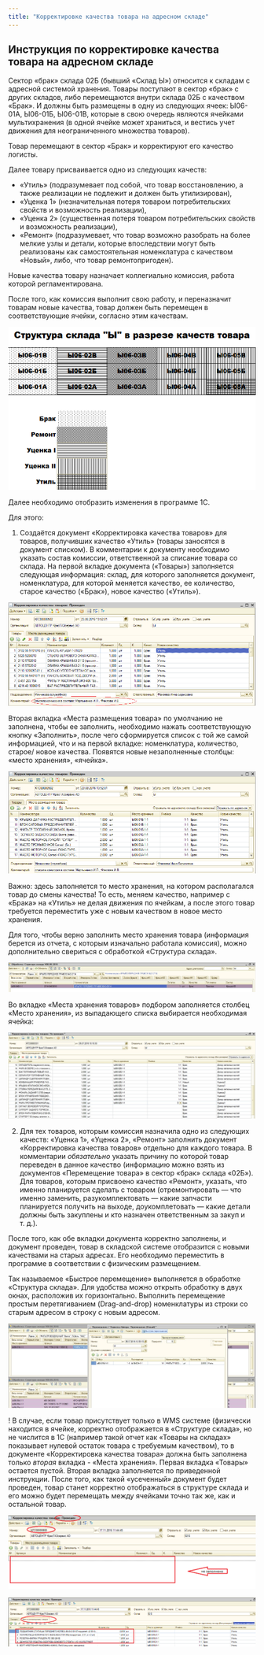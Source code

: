 ```yaml
---
title: "Корректировке качества товара на адресном складе"
---
```


## Инструкция по корректировке качества товара на адресном складе

Сектор «брак» склада 02Б (бывший «Склад Ы») относится к складам с адресной системой хранения. Товары поступают в сектор «брак» с других складов, либо перемещаются внутри склада 02Б с качеством «Брак». И должны быть размещены в одну из следующих ячеек: Ы06-01А, Ы06-01Б, Ы06-01В, которые в свою очередь являются ячейками мультихранения (в одной ячейке может храниться, и вестись учет движения для неограниченного множества товаров).

Товар перемещают в сектор «Брак» и корректируют его качество логисты.

Далее товару присваивается одно из следующих качеств:

- «Утиль» (подразумевает под собой, что товар восстановлению, а также реализации не подлежит и должен быть утилизирован),
- «Уценка 1» (незначительная потеря товаром потребительских свойств и возможность реализации),
- «Уценка 2» (существенная потеря товаром потребительских свойств и возможность реализации),
- «Ремонт» (подразумевает, что товар возможно разобрать на более мелкие узлы и детали, которые впоследствии могут быть реализованы как самостоятельная номенклатура с качеством «Новый», либо, что товар ремонтопригоден).

Новые качества товару назначает коллегиально комиссия, работа которой регламентирована.

После того, как комиссия выполнит свою работу, и переназначит товарам новые качества, товар должен быть перемещен в соответствующие ячейки, согласно этим качествам.

![](_attach/lu98563ruwoz_tmp_364aabe3e3c04d8d.png)

Далее необходимо отобразить изменения в программе 1С.

Для этого:

1. Создаётся документ «Корректировка качества товаров» для товаров, получивших качество «Утиль» (товары заносятся в документ списком). В комментарии к документу необходимо указать состав комиссии, ответственной за списание товара со склада. На первой вкладке документа («Товары») заполняется следующая информация: склад, для которого заполняется документ, номенклатура, для которой меняется качество, ее количество, старое качество («Брак»), новое качество («Утиль»).

![](_attach/lu98563ruwoz_tmp_9ce6dfecdb5cbfd4.png)

Вторая вкладка «Места размещения товара» по умолчанию не заполнена, чтобы ее заполнить, необходимо нажать соответствующую кнопку «Заполнить», после чего сформируется список с той же самой информацией, что и на первой вкладке: номенклатура, количество, старое/ новое качества. Появятся новые незаполненные столбцы: «место хранения», «ячейка».

![](_attach/lu98563ruwoz_tmp_cdab92f8c7ac9125.png)

Важно: здесь заполняется то место хранения, на котором располагался товар до смены качества! То есть, меняем качество, например с «Брака» на «Утиль» не делая движения по ячейкам, а после этого товар требуется переместить уже с новым качеством в новое место хранения.

Для того, чтобы верно заполнить место хранения товара (информация берется из отчета, с которым изначально работала комиссия), можно дополнительно свериться с обработкой «Структура склада».

![](_attach/lu98563ruwoz_tmp_c6fb16e179164e77.jpg)

 Во вкладке «Места хранения товаров» подбором заполняется столбец «Место хранения», из выпадающего списка выбирается необходимая ячейка:

![](_attach/lu98563ruwoz_tmp_c05026921b99145e.jpg)

2. Для тех товаров, которым комиссия назначила одно из следующих качеств: «Уценка 1», «Уценка 2», «Ремонт» заполнить документ «Корректировка качества товаров» отдельно для каждого товара. В комментарии _обязательно_ указать причину по которой товар переведен в данное качество (информацию можно взять из документов «Перемещение товара» в сектор «брак» склада «02Б»). Для товаров, которым присвоено качество «Ремонт», указать, что именно планируется сделать с товаром (отремонтировать — что именно заменить, разукомплектовать — какие запчасти планируется получить на выходе, доукомплетовать — какие детали должны быть закуплены и кто назначен ответственным за закуп и т. д.).

После того, как обе вкладки документа корректно заполнены, и документ проведен, товар в складской системе отобразится с новыми качествами на старых адресах. Его необходимо переместить в программе в соответствии с физическим размещением.

Так называемое «Быстрое перемещение» выполняется в обработке «Структура склада». Для удобства можно открыть обработку в двух окнах, расположив их горизонтально. Выполнить перемещение простым перетягиванием (Drag-and-drop) номенклатуры из строки со старым адресом в строку с новым адресом.

![](_attach/lu98563ruwoz_tmp_5bd9ccb733f748e3.jpg)

! В случае, если товар присутствует только в WMS системе (физически находится в ячейке, корректно отображается в «Структуре склада», но не числится в 1С (например такой отчет как «Товары на складах» показывает нулевой остаток товара с требуемым качеством), то в документе «Корректировка качества товара» должна быть заполнена только _вторая_ вкладка - «Места хранения». Первая вкладка «Товары» остается пустой. Вторая вкладка заполняется по приведенной инструкции. После того, как такой «усеченный» документ будет проведен, товар станет корректно отображаться в структуре склада и его можно будет перемещать между ячейками точно так же, как и остальной товар.

![](_attach/lu98563ruwoz_tmp_4dce3b21c04bdad9.png)

![](_attach/lu98563ruwoz_tmp_5e935b1f3611f819.png)
